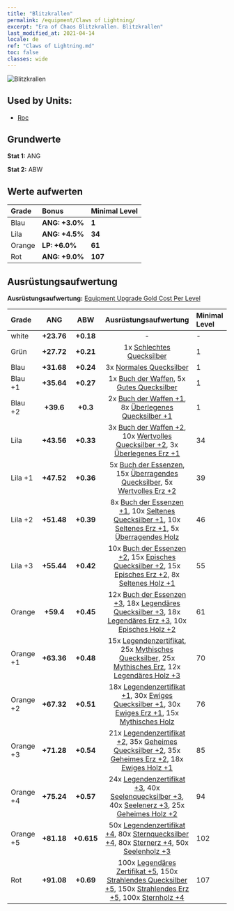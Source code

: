 ```yaml
---
title: "Blitzkrallen"
permalink: /equipment/Claws of Lightning/
excerpt: "Era of Chaos Blitzkrallen. Blitzkrallen"
last_modified_at: 2021-04-14
locale: de
ref: "Claws of Lightning.md"
toc: false
classes: wide
---
```


  ![Blitzkrallen](/images/e/e_4053.png)

## Used by Units:

* [Roc](/de/units/Roc/) 


## Grundwerte
 **Stat 1:** ANG

 **Stat 2:** ABW

## Werte aufwerten

  |     Grade    |   Bonus | Minimal Level | 
  |:-------------|:--------|:--------------| 
  | Blau | **ANG: +3.0%** | **1** | 
  | Lila | **ANG: +4.5%** | **34** | 
  | Orange | **LP: +6.0%** | **61** | 
  | Rot | **ANG: +9.0%** | **107** | 


## Ausrüstungsaufwertung
 **Ausrüstungsaufwertung:** [Equipment Upgrade Gold Cost Per Level](/equipment/EquipmentUpgradeCostPerLevel/) 

  |          Grade      | ANG | ABW | Ausrüstungsaufwertung | Minimal Level |
  |:--------------------|:---------:|:---------:|:----------------:|:--------------|
  | white | **+23.76** | **+0.18** | - | - |
  | Grün | **+27.72** | **+0.21** | 1x [Schlechtes Quecksilber](/de/Items/mat_2/) | 1 |
  | Blau | **+31.68** | **+0.24** | 3x [Normales Quecksilber](/de/Items/mat_8/) | 1 |
  | Blau +1 | **+35.64** | **+0.27** | 1x [Buch der Waffen](/de/Items/mat_18/), 5x [Gutes Quecksilber](/de/Items/mat_14/) | 1 |
  | Blau +2 | **+39.6** | **+0.3** | 2x [Buch der Waffen +1](/de/Items/mat_25/), 8x [Überlegenes Quecksilber +1](/de/Items/mat_21/) | 1 |
  | Lila | **+43.56** | **+0.33** | 3x [Buch der Waffen +2](/de/Items/mat_32/), 10x [Wertvolles Quecksilber +2](/de/Items/mat_28/), 3x [Überlegenes Erz +1](/de/Items/mat_19/) | 34 |
  | Lila +1 | **+47.52** | **+0.36** | 5x [Buch der Essenzen](/de/Items/mat_39/), 15x [Überragendes Quecksilber](/de/Items/mat_35/), 5x [Wertvolles Erz +2](/de/Items/mat_26/) | 39 |
  | Lila +2 | **+51.48** | **+0.39** | 8x [Buch der Essenzen +1](/de/Items/mat_46/), 10x [Seltenes Quecksilber +1](/de/Items/mat_42/), 10x [Seltenes Erz +1](/de/Items/mat_40/), 5x [Überragendes Holz](/de/Items/mat_34/) | 46 |
  | Lila +3 | **+55.44** | **+0.42** | 10x [Buch der Essenzen +2](/de/Items/mat_53/), 15x [Episches Quecksilber +2](/de/Items/mat_49/), 15x [Episches Erz +2](/de/Items/mat_47/), 8x [Seltenes Holz +1](/de/Items/mat_41/) | 55 |
  | Orange | **+59.4** | **+0.45** | 12x [Buch der Essenzen +3](/de/Items/mat_60/), 18x [Legendäres Quecksilber +3](/de/Items/mat_56/), 18x [Legendäres Erz +3](/de/Items/mat_54/), 10x [Episches Holz +2](/de/Items/mat_48/) | 61 |
  | Orange +1 | **+63.36** | **+0.48** | 15x [Legendenzertifikat](/de/Items/mat_67/), 25x [Mythisches Quecksilber](/de/Items/mat_63/), 25x [Mythisches Erz](/de/Items/mat_61/), 12x [Legendäres Holz +3](/de/Items/mat_55/) | 70 |
  | Orange +2 | **+67.32** | **+0.51** | 18x [Legendenzertifikat +1](/de/Items/mat_74/), 30x [Ewiges Quecksilber +1](/de/Items/mat_70/), 30x [Ewiges Erz +1](/de/Items/mat_68/), 15x [Mythisches Holz](/de/Items/mat_62/) | 76 |
  | Orange +3 | **+71.28** | **+0.54** | 21x [Legendenzertifikat +2](/de/Items/mat_81/), 35x [Geheimes Quecksilber +2](/de/Items/mat_77/), 35x [Geheimes Erz +2](/de/Items/mat_75/), 18x [Ewiges Holz +1](/de/Items/mat_69/) | 85 |
  | Orange +4 | **+75.24** | **+0.57** | 24x [Legendenzertifikat +3](/de/Items/mat_88/), 40x [Seelenquecksilber +3](/de/Items/mat_84/), 40x [Seelenerz +3](/de/Items/mat_82/), 25x [Geheimes Holz +2](/de/Items/mat_76/) | 94 |
  | Orange +5 | **+81.18** | **+0.615** | 50x [Legendenzertifikat +4](/de/Items/mat_95/), 80x [Sternquecksilber +4](/de/Items/mat_91/), 80x [Sternerz +4](/de/Items/mat_89/), 50x [Seelenholz +3](/de/Items/mat_83/) | 102 |
  | Rot | **+91.08** | **+0.69** | 100x [Legendäres Zertifikat +5](/de/Items/mat_102/), 150x [Strahlendes Quecksilber +5](/de/Items/mat_98/), 150x [Strahlendes Erz +5](/de/Items/mat_96/), 100x [Sternholz +4](/de/Items/mat_90/) | 107 |

